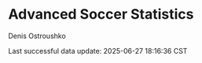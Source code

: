 # Advanced Soccer Statistics
Denis Ostroushko

<!-- gfm -->

Last successful data update: 2025-06-27 18:16:36 CST
